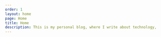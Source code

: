 ```yaml
---
order: 1
layout: home
page: Home
title: Home
description: This is my personal blog, where I write about technology, books and other odd things.
---
```

